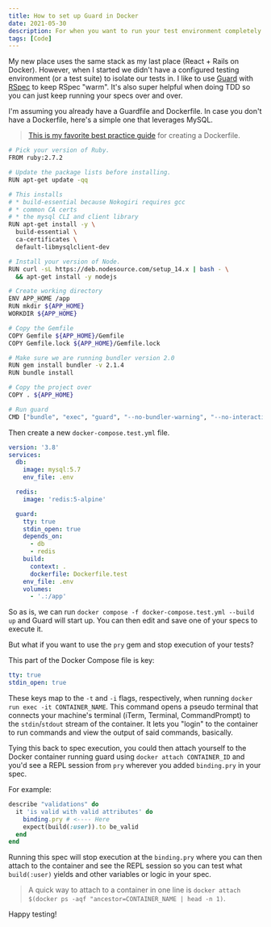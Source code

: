 ```yaml
---
title: How to set up Guard in Docker
date: 2021-05-30
description: For when you want to run your test environment completely separate.
tags: [Code]
---
```


My new place uses the same stack as my last place (React + Rails on Docker). However, when I started we didn't have a configured testing environment (or a test suite) to isolate our tests in. I like to use [Guard](https://github.com/guard/guard) with [RSpec](https://github.com/rspec/rspec) to keep RSpec "warm". It's also super helpful when doing TDD so you can just keep running your specs over and over.

I'm assuming you already have a Guardfile and Dockerfile. In case you don't have a Dockerfile, here's a simple one that leverages MySQL.

> [This is my favorite best practice guide](https://lipanski.com/posts/dockerfile-ruby-best-practices) for creating a Dockerfile.

```bash
# Pick your version of Ruby.
FROM ruby:2.7.2

# Update the package lists before installing.
RUN apt-get update -qq

# This installs
# * build-essential because Nokogiri requires gcc
# * common CA certs
# * the mysql CLI and client library
RUN apt-get install -y \
  build-essential \
  ca-certificates \
  default-libmysqlclient-dev

# Install your version of Node.
RUN curl -sL https://deb.nodesource.com/setup_14.x | bash - \
  && apt-get install -y nodejs

# Create working directory
ENV APP_HOME /app
RUN mkdir ${APP_HOME}
WORKDIR ${APP_HOME}

# Copy the Gemfile
COPY Gemfile ${APP_HOME}/Gemfile
COPY Gemfile.lock ${APP_HOME}/Gemfile.lock

# Make sure we are running bundler version 2.0
RUN gem install bundler -v 2.1.4
RUN bundle install

# Copy the project over
COPY . ${APP_HOME}

# Run guard
CMD ["bundle", "exec", "guard", "--no-bundler-warning", "--no-interactions"]
```

Then create a new `docker-compose.test.yml` file.

```yml
version: '3.8'
services:
  db:
    image: mysql:5.7
    env_file: .env

  redis:
    image: 'redis:5-alpine'

  guard:
    tty: true
    stdin_open: true
    depends_on:
      - db
      - redis
    build:
      context: .
      dockerfile: Dockerfile.test
    env_file: .env
    volumes:
      - '.:/app'
```

So as is, we can run `docker compose -f docker-compose.test.yml --build up` and Guard will start up. You can then edit and save one of your specs to execute it.

But what if you want to use the `pry` gem and stop execution of your tests?

This part of the Docker Compose file is key:

```yml
tty: true
stdin_open: true
```

These keys map to the `-t` and `-i` flags, respectively, when running `docker run exec -it CONTAINER_NAME`. This command opens a pseudo terminal that connects your machine's terminal (iTerm, Terminal, CommandPrompt) to the `stdin`/`stdout` stream of the container. It lets you "login" to the container to run commands and view the output of said commands, basically.

Tying this back to spec execution, you could then attach yourself to the Docker container running guard using `docker attach CONTAINER_ID` and you'd see a REPL session from `pry` wherever you added `binding.pry` in your spec.

For example:

```ruby
describe "validations" do
  it 'is valid with valid attributes' do
    binding.pry # <---- Here
    expect(build(:user)).to be_valid
  end
end
```

Running this spec will stop execution at the `binding.pry` where you can then attach to the container and see the REPL session so you can test what `build(:user)` yields and other variables or logic in your spec.

> A quick way to attach to a container in one line is `docker attach $(docker ps -aqf "ancestor=CONTAINER_NAME | head -n 1)`.

Happy testing!
